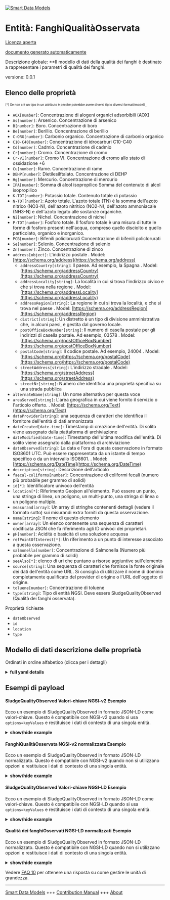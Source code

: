 <!-- 10-Header -->  
[![Smart Data Models](https://smartdatamodels.org/wp-content/uploads/2022/01/SmartDataModels_logo.png "Logo")](https://smartdatamodels.org)  
Entità: FanghiQualitàOsservata  
==============================<!-- /10-Header -->  
<!-- 15-License -->  
[Licenza aperta](https://github.com/smart-data-models//dataModel.WaterQuality/blob/master/SludgeQualityObserved/LICENSE.md)  
[documento generato automaticamente](https://docs.google.com/presentation/d/e/2PACX-1vTs-Ng5dIAwkg91oTTUdt8ua7woBXhPnwavZ0FxgR8BsAI_Ek3C5q97Nd94HS8KhP-r_quD4H0fgyt3/pub?start=false&loop=false&delayms=3000#slide=id.gb715ace035_0_60)  
<!-- /15-License -->  
<!-- 20-Description -->  
Descrizione globale: **Il modello di dati della qualità dei fanghi è destinato a rappresentare i parametri di qualità dei fanghi.  
versione: 0.0.1  
<!-- /20-Description -->  
<!-- 30-PropertiesList -->  

## Elenco delle proprietà  

<sup><sub>[*] Se non c'è un tipo in un attributo è perché potrebbe avere diversi tipi o diversi formati/modelli</sub></sup>.  
- `AOX[number]`: Concentrazione di alogeni organici adsorbibili (AOX)  - `As[number]`: Arsenico. Concentrazione di arsenico  - `B[number]`: Boro. Concentrazione di boro  - `Be[number]`: Berillio. Concentrazione di berillio  - `C-ORG[number]`: Carbonio organico. Concentrazione di carbonio organico  - `C10-C40[number]`: Concentrazione di idrocarburi C10-C40  - `Cd[number]`: Cadmio. Concentrazione di cadmio  - `Cr[number]`: Cromo. Concentrazione di cromo  - `Cr-VI[number]`: Cromo VI. Concentrazione di cromo allo stato di ossidazione +6  - `Cu[number]`: Rame. Concentrazione di rame  - `DEHP[number]`: Dietilesilftalato. Concentrazione di DEHP  - `Hg[number]`: Mercurio. Concentrazione di mercurio  - `IPA[number]`: Somma di alcol isopropilico Somma del contenuto di alcol isopropilico  - `K-TOT[number]`: Potassio totale. Contenuto totale di potassio  - `N-TOT[number]`: Azoto totale. L'azoto totale (TN) è la somma dell'azoto nitrico (NO3-N), dell'azoto nitritico (NO2-N), dell'azoto ammoniacale (NH3-N) e dell'azoto legato alle sostanze organiche.  - `Ni[number]`: Nichel. Concentrazione di nichel  - `P-TOT[number]`: Fosforo totale. Il fosforo totale è una misura di tutte le forme di fosforo presenti nell'acqua, compreso quello disciolto e quello particolato, organico e inorganico.  - `PCB[number]`: Bifenili policlorurati Concentrazione di bifenili policlorurati  - `Se[number]`: Selenio. Concentrazione di selenio  - `Zn[number]`: Zinco. Concentrazione di zinco  - `address[object]`: L'indirizzo postale  . Model: [https://schema.org/address](https://schema.org/address)	- `addressCountry[string]`: Il paese. Ad esempio, la Spagna  . Model: [https://schema.org/addressCountry](https://schema.org/addressCountry)  
	- `addressLocality[string]`: La località in cui si trova l'indirizzo civico e che si trova nella regione  . Model: [https://schema.org/addressLocality](https://schema.org/addressLocality)  
	- `addressRegion[string]`: La regione in cui si trova la località, e che si trova nel paese  . Model: [https://schema.org/addressRegion](https://schema.org/addressRegion)  
	- `district[string]`: Un distretto è un tipo di divisione amministrativa che, in alcuni paesi, è gestita dal governo locale.    
	- `postOfficeBoxNumber[string]`: Il numero di casella postale per gli indirizzi di casella postale. Ad esempio, 03578  . Model: [https://schema.org/postOfficeBoxNumber](https://schema.org/postOfficeBoxNumber)  
	- `postalCode[string]`: Il codice postale. Ad esempio, 24004  . Model: [https://schema.org/https://schema.org/postalCode](https://schema.org/https://schema.org/postalCode)  
	- `streetAddress[string]`: L'indirizzo stradale  . Model: [https://schema.org/streetAddress](https://schema.org/streetAddress)  
	- `streetNr[string]`: Numero che identifica una proprietà specifica su una strada pubblica    
- `alternateName[string]`: Un nome alternativo per questa voce  - `areaServed[string]`: L'area geografica in cui viene fornito il servizio o l'articolo offerto.  . Model: [https://schema.org/Text](https://schema.org/Text)- `dataProvider[string]`: una sequenza di caratteri che identifica il fornitore dell'entità di dati armonizzata  - `dateCreated[date-time]`: Timestamp di creazione dell'entità. Di solito viene assegnato dalla piattaforma di archiviazione  - `dateModified[date-time]`: Timestamp dell'ultima modifica dell'entità. Di solito viene assegnato dalla piattaforma di archiviazione  - `dateObserved[string]`: La data e l'ora di questa osservazione in formato ISO8601 UTC. Può essere rappresentata da un istante di tempo specifico o da un intervallo ISO8601.  . Model: [https://schema.org/DateTime](https://schema.org/DateTime)- `description[string]`: Descrizione dell'articolo  - `faecal-coliforms[number]`: Concentrazione di coliformi fecali (numero più probabile per grammo di solidi)  - `id[*]`: Identificatore univoco dell'entità  - `location[*]`: Riferimento Geojson all'elemento. Può essere un punto, una stringa di linea, un poligono, un multi-punto, una stringa di linea o un poligono multiplo.  - `measurand[array]`: Un array di stringhe contenenti dettagli (vedere il formato sotto) sui misurandi extra forniti da questa osservazione.  - `name[string]`: Il nome di questo elemento  - `owner[array]`: Un elenco contenente una sequenza di caratteri codificata JSON che fa riferimento agli ID univoci dei proprietari.  - `pH[number]`: Acidità o basicità di una soluzione acquosa  - `refPointOfInterest[*]`: Un riferimento a un punto di interesse associato a questa osservazione.  - `salmonella[number]`: Concentrazione di Salmonella (Numero più probabile per grammo di solidi)  - `seeAlso[*]`: elenco di uri che puntano a risorse aggiuntive sull'elemento  - `source[string]`: Una sequenza di caratteri che fornisce la fonte originale dei dati dell'entità come URL. Si consiglia di utilizzare il nome di dominio completamente qualificato del provider di origine o l'URL dell'oggetto di origine.  - `toluene[number]`: Concentrazione di toluene  - `type[string]`: Tipo di entità NGSI. Deve essere SludgeQualityObserved (Qualità dei fanghi osservata).  <!-- /30-PropertiesList -->  
<!-- 35-RequiredProperties -->  
Proprietà richieste  
- `dateObserved`  - `id`  - `location`  - `type`  <!-- /35-RequiredProperties -->  
<!-- 40-NotesYaml -->  
<!-- /40-NotesYaml -->  
<!-- 50-DataModelHeader -->  
## Modello di dati descrizione delle proprietà  
Ordinati in ordine alfabetico (clicca per i dettagli)  
<!-- /50-DataModelHeader -->  
<!-- 60-ModelYaml -->  
<details><summary><strong>full yaml details</strong></summary>    
```yaml  
SludgeQualityObserved:    
  description: Sludge Quality data model is intended to represent sludge quality parameters.    
  properties:    
    AOX:    
      description: Concentration of Adsorbable Organically bound halogens (AOX)    
      minimum: 0    
      type: number    
      x-ngsi:    
        type: Property    
        units: mg/Kg SS    
    As:    
      description: Arsenic. Concentration of arsenic    
      minimum: 0    
      type: number    
      x-ngsi:    
        type: Property    
        units: mg/Kg SS    
    B:    
      description: Boron. Concentration of boron    
      minimum: 0    
      type: number    
      x-ngsi:    
        type: Property    
        units: mg/Kg SS    
    Be:    
      description: Beryllium. Concentration of Beryllium    
      minimum: 0    
      type: number    
      x-ngsi:    
        type: Property    
        units: mg/Kg SS    
    C-ORG:    
      description: Organic Carbon. Concentration of organic carbon    
      maximum: 1    
      minimum: 0    
      type: number    
      x-ngsi:    
        type: Property    
        units: percentage of SS (min)    
    C10-C40:    
      description: Concentration of Hydrocarbons C10-C40    
      minimum: 0    
      type: number    
      x-ngsi:    
        type: Property    
        units: mg/Kg SS    
    Cd:    
      description: Cadmium. Concentration of cadmium    
      minimum: 0    
      type: number    
      x-ngsi:    
        type: Property    
        units: mg/Kg SS    
    Cr:    
      description: Chromium. Concentration of chromium    
      minimum: 0    
      type: number    
      x-ngsi:    
        type: Property    
        units: mg/Kg SS    
    Cr-VI:    
      description: Chromium VI. Concentration of chromium at the oxidation state +6    
      minimum: 0    
      type: number    
      x-ngsi:    
        type: Property    
        units: mg/Kg SS    
    Cu:    
      description: Copper. Concentration of copper    
      minimum: 0    
      type: number    
      x-ngsi:    
        type: Property    
        units: mg/Kg SS    
    DEHP:    
      description: Diethylhexyl phthalate. Concentration of DEHP    
      minimum: 0    
      type: number    
      x-ngsi:    
        type: Property    
        units: mg/Kg SS    
    Hg:    
      description: Mercury. Concentration of mercury    
      minimum: 0    
      type: number    
      x-ngsi:    
        type: Property    
        units: mg/Kg SS    
    IPA:    
      description: Sum of isopropyl alcohol Sum of content of isopropyl alcohol    
      minimum: 0    
      type: number    
      x-ngsi:    
        type: Property    
        units: mg/Kg SS    
    K-TOT:    
      description: Total potassium. Total content of potassium    
      maximum: 1    
      minimum: 0    
      type: number    
      x-ngsi:    
        type: Property    
        units: percentage of SS (min)    
    N-TOT:    
      description: Total Nitrogen. Total Nitrogen (TN) is the sum of nitrate-nitrogen (NO3-N), nitrite-nitrogen (NO2-N), ammonia-nitrogen (NH3-N) and organically bonded nitrogen    
      maximum: 1    
      minimum: 0    
      type: number    
      x-ngsi:    
        type: Property    
        units: percentage of SS (min)    
    Ni:    
      description: Nickel. Concentration of Nickel    
      minimum: 0    
      type: number    
      x-ngsi:    
        type: Property    
        units: mg/Kg SS    
    P-TOT:    
      description: Total Phosphorus. Total phosphorus is a measure of all forms of phosphorus in the water, including dissolved and particulate, organic and inorganic    
      maximum: 1    
      minimum: 0    
      type: number    
      x-ngsi:    
        type: Property    
        units: percentage of SS (min)    
    PCB:    
      description: Polychlorinated biphenyls Concentration of polychlorinated biphenyls    
      minimum: 0    
      type: number    
      x-ngsi:    
        type: Property    
        units: mg/Kg SS    
    Se:    
      description: Selenium. Concentration of selenium    
      minimum: 0    
      type: number    
      x-ngsi:    
        type: Property    
        units: mg/Kg SS    
    Zn:    
      description: Zinc. Concentration of zinc    
      minimum: 0    
      type: number    
      x-ngsi:    
        type: Property    
        units: mg/Kg SS    
    address:    
      description: The mailing address    
      properties:    
        addressCountry:    
          description: The country. For example, Spain    
          type: string    
          x-ngsi:    
            model: https://schema.org/addressCountry    
            type: Property    
        addressLocality:    
          description: The locality in which the street address is, and which is in the region    
          type: string    
          x-ngsi:    
            model: https://schema.org/addressLocality    
            type: Property    
        addressRegion:    
          description: The region in which the locality is, and which is in the country    
          type: string    
          x-ngsi:    
            model: https://schema.org/addressRegion    
            type: Property    
        district:    
          description: A district is a type of administrative division that, in some countries, is managed by the local government    
          type: string    
          x-ngsi:    
            type: Property    
        postOfficeBoxNumber:    
          description: The post office box number for PO box addresses. For example, 03578    
          type: string    
          x-ngsi:    
            model: https://schema.org/postOfficeBoxNumber    
            type: Property    
        postalCode:    
          description: The postal code. For example, 24004    
          type: string    
          x-ngsi:    
            model: https://schema.org/https://schema.org/postalCode    
            type: Property    
        streetAddress:    
          description: The street address    
          type: string    
          x-ngsi:    
            model: https://schema.org/streetAddress    
            type: Property    
        streetNr:    
          description: Number identifying a specific property on a public street    
          type: string    
          x-ngsi:    
            type: Property    
      type: object    
      x-ngsi:    
        model: https://schema.org/address    
        type: Property    
    alternateName:    
      description: An alternative name for this item    
      type: string    
      x-ngsi:    
        type: Property    
    areaServed:    
      description: The geographic area where a service or offered item is provided    
      type: string    
      x-ngsi:    
        model: https://schema.org/Text    
        type: Property    
    dataProvider:    
      description: A sequence of characters identifying the provider of the harmonised data entity    
      type: string    
      x-ngsi:    
        type: Property    
    dateCreated:    
      description: Entity creation timestamp. This will usually be allocated by the storage platform    
      format: date-time    
      type: string    
      x-ngsi:    
        type: Property    
    dateModified:    
      description: Timestamp of the last modification of the entity. This will usually be allocated by the storage platform    
      format: date-time    
      type: string    
      x-ngsi:    
        type: Property    
    dateObserved:    
      description: The date and time of this observation in ISO8601 UTCformat. It can be represented by an specific time instant or by an ISO8601 interval    
      type: string    
      x-ngsi:    
        model: https://schema.org/DateTime    
        type: Property    
    description:    
      description: A description of this item    
      type: string    
      x-ngsi:    
        type: Property    
    faecal-coliforms:    
      description: Concentration of fecal coliforms (Most Probable Number per gram solids)    
      minimum: 0    
      type: number    
      x-ngsi:    
        type: Property    
        units: MPN/g SS (max)    
    id:    
      anyOf:    
        - description: Identifier format of any NGSI entity    
          maxLength: 256    
          minLength: 1    
          pattern: ^[\w\-\.\{\}\$\+\*\[\]`|~^@!,:\\]+$    
          type: string    
          x-ngsi:    
            type: Property    
        - description: Identifier format of any NGSI entity    
          format: uri    
          type: string    
          x-ngsi:    
            type: Property    
      description: Unique identifier of the entity    
      x-ngsi:    
        type: Relationship    
    location:    
      description: Geojson reference to the item. It can be Point, LineString, Polygon, MultiPoint, MultiLineString or MultiPolygon    
      oneOf:    
        - description: Geojson reference to the item. Point    
          properties:    
            bbox:    
              description: BBox of the  Point    
              items:    
                type: number    
              minItems: 4    
              type: array    
              x-ngsi:    
                type: Property    
            coordinates:    
              description: Coordinates of the Point    
              items:    
                type: number    
              minItems: 2    
              type: array    
              x-ngsi:    
                type: Property    
            type:    
              enum:    
                - Point    
              type: string    
          required:    
            - type    
            - coordinates    
          title: GeoJSON Point    
          type: object    
          x-ngsi:    
            type: GeoProperty    
        - description: Geojson reference to the item. LineString    
          properties:    
            bbox:    
              description: BBox coordinates of the LineString    
              items:    
                type: number    
              minItems: 4    
              type: array    
              x-ngsi:    
                type: Property    
            coordinates:    
              description: Coordinates of the LineString    
              items:    
                items:    
                  type: number    
                minItems: 2    
                type: array    
              minItems: 2    
              type: array    
              x-ngsi:    
                type: Property    
            type:    
              enum:    
                - LineString    
              type: string    
          required:    
            - type    
            - coordinates    
          title: GeoJSON LineString    
          type: object    
          x-ngsi:    
            type: GeoProperty    
        - description: Geojson reference to the item. Polygon    
          properties:    
            bbox:    
              description: BBox coordinates of the Polygon    
              items:    
                type: number    
              minItems: 4    
              type: array    
              x-ngsi:    
                type: Property    
            coordinates:    
              description: Coordinates of the Polygon    
              items:    
                items:    
                  items:    
                    type: number    
                  minItems: 2    
                  type: array    
                minItems: 4    
                type: array    
              type: array    
              x-ngsi:    
                type: Property    
            type:    
              enum:    
                - Polygon    
              type: string    
          required:    
            - type    
            - coordinates    
          title: GeoJSON Polygon    
          type: object    
          x-ngsi:    
            type: GeoProperty    
        - description: Geojson reference to the item. MultiPoint    
          properties:    
            bbox:    
              description: BBox coordinates of the LineString    
              items:    
                type: number    
              minItems: 4    
              type: array    
              x-ngsi:    
                type: Property    
            coordinates:    
              description: Coordinates of the MulitPoint    
              items:    
                items:    
                  type: number    
                minItems: 2    
                type: array    
              type: array    
              x-ngsi:    
                type: Property    
            type:    
              enum:    
                - MultiPoint    
              type: string    
          required:    
            - type    
            - coordinates    
          title: GeoJSON MultiPoint    
          type: object    
          x-ngsi:    
            type: GeoProperty    
        - description: Geojson reference to the item. MultiLineString    
          properties:    
            bbox:    
              description: BBox coordinates of the LineString    
              items:    
                type: number    
              minItems: 4    
              type: array    
              x-ngsi:    
                type: Property    
            coordinates:    
              description: Coordinates of the MultiLineString    
              items:    
                items:    
                  items:    
                    type: number    
                  minItems: 2    
                  type: array    
                minItems: 2    
                type: array    
              type: array    
              x-ngsi:    
                type: Property    
            type:    
              enum:    
                - MultiLineString    
              type: string    
          required:    
            - type    
            - coordinates    
          title: GeoJSON MultiLineString    
          type: object    
          x-ngsi:    
            type: GeoProperty    
        - description: Geojson reference to the item. MultiLineString    
          properties:    
            bbox:    
              items:    
                type: number    
              minItems: 4    
              type: array    
            coordinates:    
              description: Coordinates of the MultiPolygon    
              items:    
                items:    
                  items:    
                    items:    
                      type: number    
                    minItems: 2    
                    type: array    
                  minItems: 4    
                  type: array    
                type: array    
              type: array    
              x-ngsi:    
                type: Property    
            type:    
              enum:    
                - MultiPolygon    
              type: string    
          required:    
            - type    
            - coordinates    
          title: GeoJSON MultiPolygon    
          type: object    
          x-ngsi:    
            type: GeoProperty    
      x-ngsi:    
        type: GeoProperty    
    measurand:    
      description: An array of strings containing details (see format below) about extra measurands provided by this observation    
      items:    
        description: Every measurand provided by this observation    
        type: string    
        x-ngsi:    
          type: Property    
      minItems: 1    
      type: array    
      x-ngsi:    
        type: Property    
    name:    
      description: The name of this item    
      type: string    
      x-ngsi:    
        type: Property    
    owner:    
      description: A List containing a JSON encoded sequence of characters referencing the unique Ids of the owner(s)    
      items:    
        anyOf:    
          - description: Identifier format of any NGSI entity    
            maxLength: 256    
            minLength: 1    
            pattern: ^[\w\-\.\{\}\$\+\*\[\]`|~^@!,:\\]+$    
            type: string    
            x-ngsi:    
              type: Property    
          - description: Identifier format of any NGSI entity    
            format: uri    
            type: string    
            x-ngsi:    
              type: Property    
        description: Unique identifier of the entity    
        x-ngsi:    
          type: Relationship    
      type: array    
      x-ngsi:    
        type: Property    
    pH:    
      description: Acidity or basicity of an aqueous solution    
      maximum: 14    
      minimum: 0    
      type: number    
      x-ngsi:    
        type: Property    
    refPointOfInterest:    
      anyOf:    
        - description: Identifier format of any NGSI entity    
          maxLength: 256    
          minLength: 1    
          pattern: ^[\w\-\.\{\}\$\+\*\[\]`|~^@!,:\\]+$    
          type: string    
          x-ngsi:    
            type: Property    
        - description: Identifier format of any NGSI entity    
          format: uri    
          type: string    
          x-ngsi:    
            type: Property    
      description: A reference to a point of interest associated to this observation    
      x-ngsi:    
        type: Relationship    
    salmonella:    
      description: Concentration of Salmonella (Most Probable Number per gram solids)    
      minimum: 0    
      type: number    
      x-ngsi:    
        type: Property    
        units: MPN/g SS (max)    
    seeAlso:    
      description: list of uri pointing to additional resources about the item    
      oneOf:    
        - items:    
            format: uri    
            type: string    
          minItems: 1    
          type: array    
        - format: uri    
          type: string    
      x-ngsi:    
        type: Property    
    source:    
      description: A sequence of characters giving the original source of the entity data as a URL. Recommended to be the fully qualified domain name of the source provider, or the URL to the source object    
      type: string    
      x-ngsi:    
        type: Property    
    toluene:    
      description: Concentration of Toluene    
      minimum: 0    
      type: number    
      x-ngsi:    
        type: Property    
        units: mg/Kg SS    
    type:    
      description: NGSI Entity type. It has to be SludgeQualityObserved    
      enum:    
        - SludgeQualityObserved    
      type: string    
      x-ngsi:    
        type: Property    
  required:    
    - id    
    - type    
    - dateObserved    
    - location    
  type: object    
  x-derived-from: ''    
  x-disclaimer: Redistribution and use in source and binary forms, with or without modification, are permitted  provided that the license conditions are met. Copyleft (c) 2025 Contributors to Smart Data Models Program    
  x-license-url: https://github.com/smart-data-models/dataModel.WaterQuality/blob/master/SludgeQualityObserved/LICENSE.md    
  x-model-schema: https://smart-data-models.github.io/dataModel.WaterQuality/SludgeQualityObserved/schema.json    
  x-model-tags: B-WaterSmart    
  x-version: 0.0.1    
```  
</details>    
<!-- /60-ModelYaml -->  
<!-- 70-MiddleNotes -->  
<!-- /70-MiddleNotes -->  
<!-- 80-Examples -->  
## Esempi di payload  
#### SludgeQualityObserved Valori-chiave NGSI-v2 Esempio  
Ecco un esempio di SludgeQualityObserved in formato JSON-LD come valori-chiave. Questo è compatibile con NGSI-v2 quando si usa `options=keyValues` e restituisce i dati di contesto di una singola entità.  
<details><summary><strong>show/hide example</strong></summary>    
```json  
{  
  "id": "urn:ngsi-ld:SludgeQualityObserved:001",  
  "type": "SludgeQualityObserved",  
  "dateObserved": "2023-07-02T10:30:00Z",  
  "location": {  
    "type": "Point",  
    "coordinates": [  
      45.5197,  
      12.19351  
    ]  
  },  
  "pH": 7.5,  
  "N-TOT": 0.063,  
  "P-TOT": 0.024,  
  "K-TOT": 0.002,  
  "C-ORG": 0.397,  
  "PCB": 0.0,  
  "As": 33.4,  
  "B": 50.8,  
  "Be": 0.3,  
  "Cd": 2.7,  
  "Cr": 46.7,  
  "Cr-VI": 0.05,  
  "Cu": 264.8,  
  "Hg": 1.6,  
  "Ni": 33.1,  
  "Se": 4.1,  
  "Zn": 924.8,  
  "IPA": 1.6,  
  "toluene": 0.0,  
  "AOX": 500.0,  
  "DEHP": 100.0,  
  "C10-C40": 5483.0,  
  "salmonella": 100,  
  "faecal-coliforms": 10000  
}  
```  
</details>  
#### FanghiQualitàOsservata NGSI-v2 normalizzata Esempio  
Ecco un esempio di SludgeQualityObserved in formato JSON-LD normalizzato. Questo è compatibile con NGSI-v2 quando non si utilizzano opzioni e restituisce i dati di contesto di una singola entità.  
<details><summary><strong>show/hide example</strong></summary>    
```json  
{  
  "id": "sludgequalityobserved:Venice:D1",  
  "type": "SludgeQualityObserved",  
  "dateObserved": {  
    "type": "DateTime",  
    "value": "2023-07-02T10:30:00Z"  
  },  
  "location": {  
    "type": "geo:json",  
    "value": {  
      "type": "Point",  
      "coordinates": [  
        45.5197,  
        12.19351  
      ]  
    }  
  },  
  "pH": {  
    "type": "Number",  
    "value": 7.5  
  },  
  "N-TOT": {  
    "type": "Number",  
    "value": 0.063  
  },  
  "P-TOT": {  
    "type": "Number",  
    "value": 0.024  
  },  
  "K-TOT": {  
    "type": "Number",  
    "value": 0.002  
  },  
  "C-ORG": {  
    "type": "Number",  
    "value": 0.397  
  },  
  "PCB": {  
    "type": "Boolean",  
    "value": false  
  },  
  "As": {  
    "type": "Number",  
    "value": 33.4  
  },  
  "B": {  
    "type": "Number",  
    "value": 50.8  
  },  
  "Be": {  
    "type": "Number",  
    "value": 0.3  
  },  
  "Cd": {  
    "type": "Number",  
    "value": 2.7  
  },  
  "Cr": {  
    "type": "Number",  
    "value": 46.7  
  },  
  "Cr-VI": {  
    "type": "Number",  
    "value": 0.05  
  },  
  "Cu": {  
    "type": "Number",  
    "value": 264.8  
  },  
  "Hg": {  
    "type": "Number",  
    "value": 1.6  
  },  
  "Ni": {  
    "type": "Number",  
    "value": 33.1  
  },  
  "Se": {  
    "type": "Number",  
    "value": 4.1  
  },  
  "Zn": {  
    "type": "Number",  
    "value": 924.8  
  },  
  "IPA": {  
    "type": "Number",  
    "value": 1.6  
  },  
  "toluene": {  
    "type": "Boolean",  
    "value": false  
  },  
  "AOX": {  
    "type": "Number",  
    "value": 500.0  
  },  
  "DEHP": {  
    "type": "Number",  
    "value": 100.0  
  },  
  "C10-C40": {  
    "type": "Number",  
    "value": 5483.0  
  },  
  "salmonella": {  
    "type": "Number",  
    "value": 100  
  },  
  "faecal-coliforms": {  
    "type": "Number",  
    "value": 10000  
  }  
}  
```  
</details>  
#### SludgeQualityObserved Valori-chiave NGSI-LD Esempio  
Ecco un esempio di SludgeQualityObserved in formato JSON-LD come valori-chiave. Questo è compatibile con NGSI-LD quando si usa `options=keyValues` e restituisce i dati di contesto di una singola entità.  
<details><summary><strong>show/hide example</strong></summary>    
```json  
{  
  "id": "urn:ngsi-ld:SludgeQualityObserved:sludgequalityobserved:Venice:D1",  
  "type": "SludgeQualityObserved",  
  "dateObserved": "2023-07-02T10:30:00Z",  
  "location": {  
    "coordinates": [  
      45.5197,  
      12.19351  
    ],  
    "type": "Point"  
  },  
  "pH": 7.5,  
  "N-TOT": 0.063,  
  "P-TOT": 0.024,  
  "K-TOT": 0.002,  
  "C-ORG": 0.397,  
  "PCB": 0.0,  
  "As": 33.4,  
  "B": 50.8,  
  "Be": 0.3,  
  "Cd": 2.7,  
  "Cr": 46.7,  
  "Cr-VI": 0.05,  
  "Cu": 264.8,  
  "Hg": 1.6,  
  "Ni": 33.1,  
  "Se": 4.1,  
  "Zn": 924.8,  
  "IPA": 1.6,  
  "toluene": 0.0,  
  "AOX": 500.0,  
  "DEHP": 100.0,  
  "C10-C40": 5483.0,  
  "salmonella": 100,  
  "faecal-coliforms": 10000,  
  "@context": [  
    "https://raw.githubusercontent.com/smart-data-models/incubated/SMARTWATER/SludgeQualityObserved/master/context.jsonld"  
  ]  
}  
```  
</details>  
#### Qualità dei fanghiOsservati NGSI-LD normalizzati Esempio  
Ecco un esempio di SludgeQualityObserved in formato JSON-LD normalizzato. Questo è compatibile con NGSI-LD quando non si utilizzano opzioni e restituisce i dati di contesto di una singola entità.  
<details><summary><strong>show/hide example</strong></summary>    
```json  
{  
  "id": "urn:ngsi-ld:SludgeQualityObserved:sludgequalityobserved:Venice:D1",  
   "type": "SludgeQualityObserved",  
  "dateObserved": {  
    "type": "Property",  
    "value": {  
      "@type": "DateTime",  
      "@value": "2023-07-02T10:30:00Z"  
    }  
  },  
  "location": {  
    "type": "GeoProperty",  
    "value": {  
      "type": "Point",  
      "coordinates": [  
        45.51970,  
        12.19351  
      ]  
    }  
  },  
  "pH": {  
    "type": "Property",  
    "value": 7.5  
  },  
  "N-TOT": {  
    "type": "Property",  
    "value": 0.063  
  },  
  "P-TOT": {  
    "type": "Property",  
    "value": 0.024  
  },  
  "K-TOT": {  
    "type": "Property",  
    "value": 0.002  
  },  
  "C-ORG": {  
    "type": "Property",  
    "value": 0.397  
  },  
  "PCB": {  
    "type": "Property",  
    "value": 0.0  
  },  
  "As": {  
    "type": "Property",  
    "value": 33.4  
  },  
  "B": {  
    "type": "Property",  
    "value": 50.8  
  },  
  "Be": {  
    "type": "Property",  
    "value": 0.3  
  },  
  "Cd": {  
    "type": "Property",  
    "value": 2.7  
  },   
  "Cr": {  
    "type": "Property",  
    "value": 46.7  
  },  
  "Cr-VI": {  
    "type": "Property",  
    "value": 0.05  
  },  
  "Cu": {  
    "type": "Property",  
    "value": 264.8  
  },  
  "Hg": {  
    "type": "Property",  
    "value": 1.6  
  },  
  "Ni": {  
    "type": "Property",  
    "value": 33.1  
  },  
  "Se": {  
    "type": "Property",  
    "value": 4.1  
  },  
  "Zn": {  
    "type": "Property",  
    "value": 924.8  
  },  
  "IPA": {  
    "type": "Property",  
    "value": 1.6  
  },  
  "toluene": {  
    "type": "Property",  
    "value": 0.0  
  },  
  "AOX": {  
    "type": "Property",  
    "value": 500.0  
  },  
  "DEHP": {  
    "type": "Property",  
    "value": 100.0  
  },  
  "C10-C40": {  
    "type": "Property",  
    "value": 5483.0  
  },  
  "salmonella": {  
    "type": "Property",  
    "value": 100  
  },  
  "faecal-coliforms": {  
    "type": "Property",  
    "value": 10000  
  },  
  "@context": [  
    "https://uri.etsi.org/ngsi-ld/v1/ngsi-ld-core-context.jsonld"  
  ]  
}  
```  
</details><!-- /80-Examples -->  
<!-- 90-FooterNotes -->  
<!-- /90-FooterNotes -->  
<!-- 95-Units -->  
Vedere [FAQ 10](https://smartdatamodels.org/index.php/faqs/) per ottenere una risposta su come gestire le unità di grandezza.  
<!-- /95-Units -->  
<!-- 97-LastFooter -->  
---  
[Smart Data Models](https://smartdatamodels.org) +++ [Contribution Manual](https://bit.ly/contribution_manual) +++ [About](https://bit.ly/Introduction_SDM)<!-- /97-LastFooter -->  
